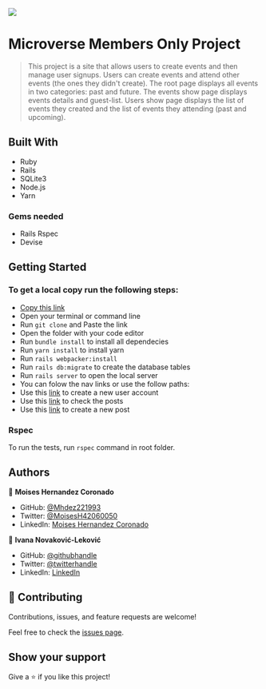 ![](https://img.shields.io/badge/Microverse-blueviolet)

# Microverse Members Only Project

> This project is a site that allows users to create events and then manage user signups. Users can create events and attend other events (the ones they didn't create). The root page displays all events in two categories: past and future. The events show page displays events details and guest-list. Users show page displays the list of events they created and the list of events they attending (past and upcoming).

## Built With

- Ruby
- Rails
- SQLite3
- Node.js
- Yarn

### Gems needed

- Rails Rspec
- Devise

## Getting Started
### To get a local copy run the following steps:

- [Copy this link](https://github.com/Mhdez221993/private-events.git)
- Open your terminal or command line
- Run `git clone` and Paste the link
- Open the folder with your code editor
- Run `bundle install` to install all dependecies
- Run `yarn install` to install yarn
- Run `rails webpacker:install`
- Run `rails db:migrate` to create the database tables
- Run `rails server` to open the local server
- You can folow the nav links or use the follow paths:
- Use this [link](http://localhost:3000/users/sign_up) to create a new user account
- Use this [link](http://localhost:3000/posts) to check the posts
- Use this [link](http://localhost:3000/posts/new) to create a new post

### Rspec
To run the tests, run `rspec` command in root folder.

## Authors
👤 **Moises Hernandez Coronado** 

- GitHub: [@Mhdez221993](https://github.com/Mhdez221993) 
- Twitter: [@MoisesH42060050](https://twitter.com/MoisesH42060050) 
- LinkedIn: [Moises Hernandez Coronado](https://www.linkedin.com/in/moises-hernandez-coronado/)

👤 **Ivana Novaković-Leković** 

- GitHub: [@githubhandle](https://github.com/1v4n4)
- Twitter: [@twitterhandle](https://twitter.com/codeIv1)
- LinkedIn: [LinkedIn](https://www.linkedin.com/in/1v4n4/)


## 🤝 Contributing

Contributions, issues, and feature requests are welcome!

Feel free to check the [issues page](https://github.com/Mhdez221993/private-events/issues).

## Show your support

Give a ⭐️ if you like this project!

